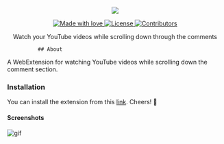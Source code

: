 <p align="center">
  <img src="https://s17.postimg.org/7m717j17j/logo-wide-small.png"">
</p>
<p align="center">
<a href="#">
    <img src="https://img.shields.io/badge/made%20with-love-E760A4.svg" alt="Made with love">
  </a>
<a href="https://opensource.org/licenses/MPL-2.0">
    <img src="https://img.shields.io/github/license/TheAdnan/focustube.svg" alt="License">
  </a>          
<a href="https://github.com/TheAdnan/focustube/graphs/contributors" target="_blank">
    <img src="https://img.shields.io/github/contributors/TheAdnan/focustube.svg" alt="Contributors">
  </a>
</p>
<p align="center">
Watch your YouTube videos while scrolling down through  the comments
</p>
             
              ## About
A WebExtension for watching YouTube videos while scrolling down the comment section.

### Installation
You can install the extension from this [link](https://addons.mozilla.org/en-US/firefox/addon/focus-tube/). Cheers! 🎉

#### Screenshots
![gif](https://i.imgur.com/HVInwzZ.gif)
